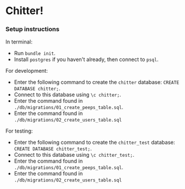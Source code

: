 # Chitter!

### Setup instructions

In terminal:
- Run `bundle init`.
- Install `postgres` if you haven't already, then connect to `psql`.

For development:
- Enter the following command to create the `chitter` database: `CREATE DATABASE chitter;`.
- Connect to this database using `\c chitter;`.
- Enter the command found in `./db/migrations/01_create_peeps_table.sql`.
- Enter the command found in `./db/migrations/02_create_users_table.sql`

For testing:
- Enter the following command to create the `chitter_test` database: `CREATE DATABASE chitter_test;`.
- Connect to this database using `\c chitter_test;`.
- Enter the command found in `./db/migrations/01_create_peeps_table.sql`.
- Enter the command found in `./db/migrations/02_create_users_table.sql`
